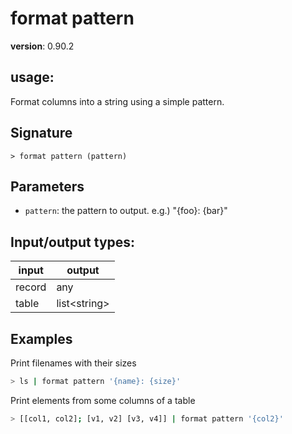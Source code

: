 # format pattern

**version**: 0.90.2

## **usage**:

Format columns into a string using a simple pattern.

## Signature

`> format pattern (pattern)`

## Parameters

- `pattern`: the pattern to output. e.g.) "{foo}: {bar}"

## Input/output types:

| input  | output         |
| ------ | -------------- |
| record | any            |
| table  | list\<string\> |

## Examples

Print filenames with their sizes

```bash
> ls | format pattern '{name}: {size}'
```

Print elements from some columns of a table

```bash
> [[col1, col2]; [v1, v2] [v3, v4]] | format pattern '{col2}'
```
